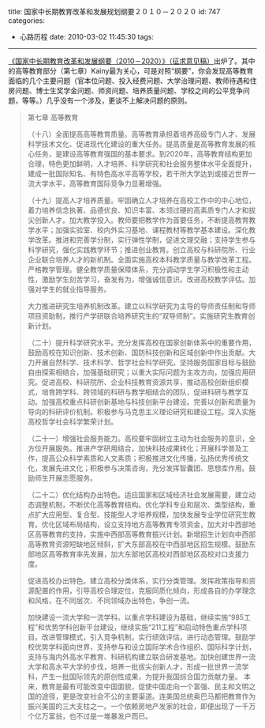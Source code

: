 title: 国家中长期教育改革和发展规划纲要２０１０－２０２０
id: 747
categories:
  - 心路历程
date: 2010-03-02 11:45:30
tags:
---

[《国家中长期教育改革和发展纲要（2010－2020）》（征求意见稿）](http://news.xinhuanet.com/politics/2010-02/28/content_13069032.htm "原文链接")出炉了。其中的高等教育部分（第七章）Kainy最为关心，可是对照“纲要”，你会发现高等教育面临的几个主要问题（官本位问题、投入经费问题、大学治理问题、教师待遇和住房问题、博士生奖学金问题、师资问题、培养质量问题、学校之间的公平竞争问题，等等。）几乎没有一个涉及，更谈不上解决问题的原则。
> 第七章 高等教育
> 
> （十八）全面提高高等教育质量。高等教育承担着培养高级专门人才、发展科学技术文化、促进现代化建设的重大任务。提高质量是高等教育发展的核心任务，是建设高等教育强国的基本要求。到2020年，高等教育结构更加合理，特色更加鲜明，人才培养、科学研究和社会服务整体水平全面提升，建成一批国际知名、有特色高水平高等学校，若干所大学达到或接近世界一流大学水平，高等教育国际竞争力显著增强。<!--more-->
> 
> （十九）提高人才培养质量。牢固确立人才培养在高校工作中的中心地位，着力培养信念执著、品德优良、知识丰富、本领过硬的高素质专门人才和拔尖创新人才。加大教学投入。教师要把教学作为首要任务，不断提高教育教学水平；加强实验室、校内外实习基地、课程教材等教学基本建设。深化教学改革。推进和完善学分制，实行弹性学制，促进文理交融；支持学生参与科学研究，强化实践教学环节；推进创业教育。创立高校与科研院所、行业企业联合培养人才的新机制。全面实施高校本科教学质量与教学改革工程。严格教学管理。健全教学质量保障体系，充分调动学生学习积极性和主动性，激励学生刻苦学习，奋发有为，增强诚信意识。改进高校教学评估。加强对学生的就业指导服务。
> 
> 大力推进研究生培养机制改革。建立以科学研究为主导的导师责任制和导师项目资助制，推行产学研联合培养研究生的“双导师制”。实施研究生教育创新计划。
> 
> （二十）提升科学研究水平。充分发挥高校在国家创新体系中的重要作用，鼓励高校在知识创新、技术创新、国防科技创新和区域创新中作出贡献。大力开展自然科学、技术科学、哲学社会科学研究。坚持服务国家目标与鼓励自由探索相结合，加强基础研究；以重大实际问题为主攻方向，加强应用研究。促进高校、科研院所、企业科技教育资源共享，推动高校创新组织模式，培育跨学科、跨领域的科研与教学相结合的团队，促进科研与教学互动。加强高校重点科研创新基地与科技创新平台建设。完善以创新和质量为导向的科研评价机制。积极参与马克思主义理论研究和建设工程。深入实施高校哲学社会科学繁荣计划。
> 
> （二十一）增强社会服务能力。高校要牢固树立主动为社会服务的意识，全方位开展服务。推进产学研用结合，加快科技成果转化；开展科学普及工作，提高公众科学素质和人文素质；积极推进文化传播，弘扬优秀传统文化，发展先进文化；积极参与决策咨询，充分发挥智囊团、思想库作用。鼓励师生开展志愿服务。
> 
> （二十二）优化结构办出特色。适应国家和区域经济社会发展需要，建立动态调整机制，不断优化高等教育结构。优化学科专业和层次、类型结构，重点扩大应用型、复合型、技能型人才培养规模，加快发展专业学位研究生教育。优化区域布局结构，设立支持地方高等教育专项资金，加大对中西部地区高等教育的支持，实施中西部高等教育振兴计划。新增招生计划向中西部高等教育资源短缺地区倾斜，扩大东部高校在中西部地区招生规模。鼓励东部地区高等教育率先发展，加大东部地区高校对西部地区高校对口支援力度。
> 
> 促进高校办出特色。建立高校分类体系，实行分类管理。发挥政策指导和资源配置的作用，引导高校合理定位，克服同质化倾向，形成各自的办学理念和风格，在不同层次、不同领域办出特色，争创一流。
> 
> 加快建设一流大学和一流学科。以重点学科建设为基础，继续实施“985工程”和优势学科创新平台建设，继续实施“211工程”和启动特色重点学科项目。改进管理模式，引入竞争机制，实行绩效评估，进行动态管理。鼓励学校优势学科面向世界，支持参与和设立国际学术合作组织、国际科学计划，支持与海内外高水平教育、科研机构建立联合研发基地。加快创建世界一流大学和高水平大学的步伐，培养一批拔尖创新人才，形成一批世界一流学科，产生一批国际领先的原创性成果，为提升我国综合国力贡献力量。
本来，教育是最有可能改变中国面貌，促使中国走向一个富强、民主和文明之国的途径，更是改变社会不公的主要渠道。连美国总统奥巴马都把教育作为振兴美国的三大支柱之一。一个依赖房地产发家的社会，即便出现了一千万个亿万富翁，也不过是一堆暴发户而已。